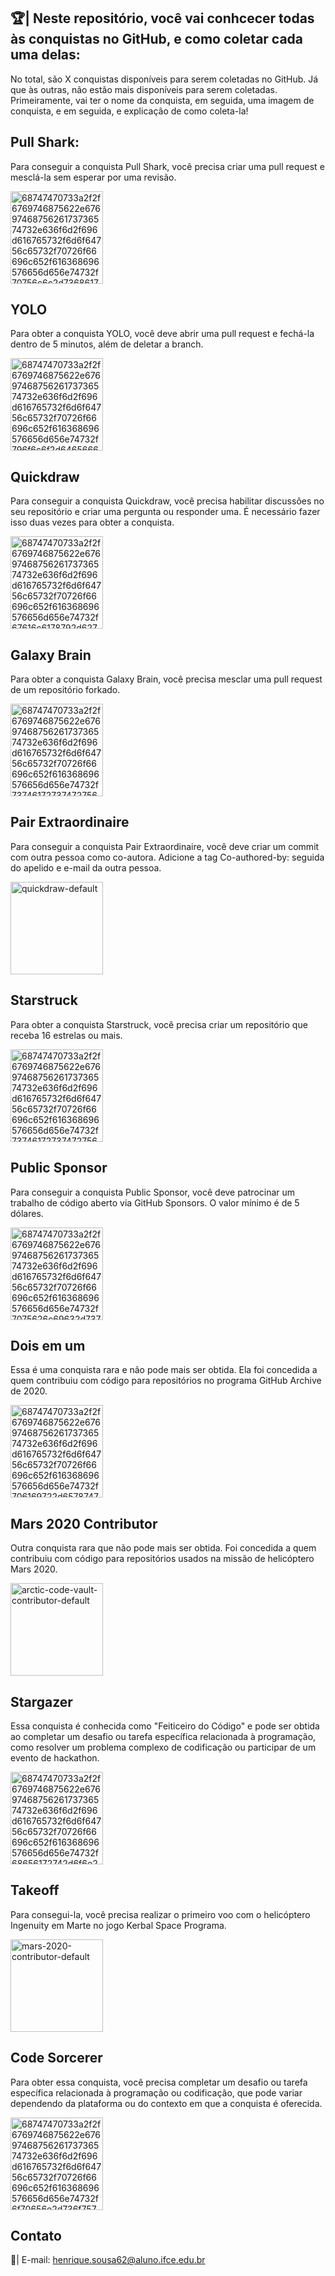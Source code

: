 ## 🏆| Neste repositório, você vai conhcecer todas às conquistas no GitHub, e como coletar cada uma delas: 

  No total, são X conquistas disponíveis para serem coletadas no GitHub. Já que às outras, não estão mais disponíveis para serem coletadas. Primeiramente, vai ter o nome da conquista, em seguida, uma imagem de conquista, e em seguida, e explicação de como coleta-la!


## Pull Shark: 
Para conseguir a conquista Pull Shark, você precisa criar uma pull request e mesclá-la sem esperar por uma revisão.

<img width="148" alt="68747470733a2f2f6769746875622e6769746875626173736574732e636f6d2f696d616765732f6d6f64756c65732f70726f66696c652f616368696576656d656e74732f70756c6c2d736861726b2d64656661756c742e706e67" src="https://github.com/user-attachments/assets/b4f96c93-1d36-4ddf-a53b-605bd4102ab1" />

## YOLO
Para obter a conquista YOLO, você deve abrir uma pull request e fechá-la dentro de 5 minutos, além de deletar a branch.

<img width="148" alt="68747470733a2f2f6769746875622e6769746875626173736574732e636f6d2f696d616765732f6d6f64756c65732f70726f66696c652f616368696576656d656e74732f796f6c6f2d64656661756c742e706e67" src="https://github.com/user-attachments/assets/cc25e052-8505-44f3-92f1-d4de63940125" />

## Quickdraw
Para conseguir a conquista Quickdraw, você precisa habilitar discussões no seu repositório e criar uma pergunta ou responder uma. É necessário fazer isso duas vezes para obter a conquista.

<img width="148" alt="68747470733a2f2f6769746875622e6769746875626173736574732e636f6d2f696d616765732f6d6f64756c65732f70726f66696c652f616368696576656d656e74732f67616c6178792d627261696e2d64656661756c742e706e67" src="https://github.com/user-attachments/assets/4402c35b-28de-48b0-ba04-5aaf729b2d4e" />

## Galaxy Brain
Para obter a conquista Galaxy Brain, você precisa mesclar uma pull request de um repositório forkado.

<img width="148" alt="68747470733a2f2f6769746875622e6769746875626173736574732e636f6d2f696d616765732f6d6f64756c65732f70726f66696c652f616368696576656d656e74732f7374617273747275636b2d64656661756c742e706e67" src="https://github.com/user-attachments/assets/d503d7c3-c5ad-49c2-ba66-edd22b406daa" />

## Pair Extraordinaire
Para conseguir a conquista Pair Extraordinaire, você deve criar um commit com outra pessoa como co-autora. Adicione a tag Co-authored-by: seguida do apelido e e-mail da outra pessoa.

<img width="148" alt="quickdraw-default" src="https://github.com/user-attachments/assets/96e8e7a0-3316-4e87-956c-124ac48e9375" />

## Starstruck
Para obter a conquista Starstruck, você precisa criar um repositório que receba 16 estrelas ou mais.

<img width="148" alt="68747470733a2f2f6769746875622e6769746875626173736574732e636f6d2f696d616765732f6d6f64756c65732f70726f66696c652f616368696576656d656e74732f7374617273747275636b2d64656661756c742e706e67" src="https://github.com/user-attachments/assets/d503d7c3-c5ad-49c2-ba66-edd22b406daa" />

## Public Sponsor
Para conseguir a conquista Public Sponsor, você deve patrocinar um trabalho de código aberto via GitHub Sponsors. O valor mínimo é de 5 dólares.

<img width="148" alt="68747470733a2f2f6769746875622e6769746875626173736574732e636f6d2f696d616765732f6d6f64756c65732f70726f66696c652f616368696576656d656e74732f7075626c69632d73706f6e736f722d64656661756c742e706e67" src="https://github.com/user-attachments/assets/c0444b71-131e-4976-9901-1e36bf75c37f" />

## Dois em um
Essa é uma conquista rara e não pode mais ser obtida. Ela foi concedida a quem contribuiu com código para repositórios no programa GitHub Archive de 2020.

<img width="148" alt="68747470733a2f2f6769746875622e6769746875626173736574732e636f6d2f696d616765732f6d6f64756c65732f70726f66696c652f616368696576656d656e74732f706169722d65787472616f7264696e616972652d64656661756c742e706e67" src="https://github.com/user-attachments/assets/12da8b6e-1816-4808-9907-1a2f3ba679b7" />

## Mars 2020 Contributor
Outra conquista rara que não pode mais ser obtida. Foi concedida a quem contribuiu com código para repositórios usados na missão de helicóptero Mars 2020.

<img width="148" alt="arctic-code-vault-contributor-default" src="https://github.com/user-attachments/assets/3c4f9d69-6ef0-41ff-8118-9fd653b3d64c" />


## Stargazer
Essa conquista é conhecida como "Feiticeiro do Código" e pode ser obtida ao completar um desafio ou tarefa específica relacionada à programação, como resolver um problema complexo de codificação ou participar de um evento de hackathon.

<img width="148" 
alt="68747470733a2f2f6769746875622e6769746875626173736574732e636f6d2f696d616765732f6d6f64756c65732f70726f66696c652f616368696576656d656e74732f68656172742d6f6e2d796f75722d736c656576652d64656661756c742e706e67" src="https://github.com/user-attachments/assets/235c1fe2-45bb-4db2-bc5e-7acf5815cb25" />

## Takeoff

Para consegui-la, você precisa realizar o primeiro voo com o helicóptero Ingenuity em Marte no jogo Kerbal Space Programa.

<img width="148"
alt="mars-2020-contributor-default" src="https://github.com/user-attachments/assets/f98be2be-11a7-4a5d-ad8c-c34363fb54cb" />

## Code Sorcerer
Para obter essa conquista, você precisa completar um desafio ou tarefa específica relacionada à programação ou codificação, que pode variar dependendo da plataforma ou do contexto em que a conquista é oferecida.

<img width="148" alt="68747470733a2f2f6769746875622e6769746875626173736574732e636f6d2f696d616765732f6d6f64756c65732f70726f66696c652f616368696576656d656e74732f6f70656e2d736f757263657265722d64656661756c742e706e67" src="https://github.com/user-attachments/assets/327ddb5f-9fd0-476f-9790-919a2780181b" />

## Contato

   📩| E-mail: henrique.sousa62@aluno.ifce.edu.br
